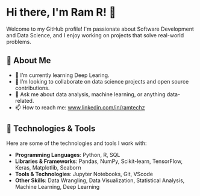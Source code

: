 # Hi there, I'm Ram R! 👋

Welcome to my GitHub profile! I'm passionate about Software Development and Data Science, and I enjoy working on projects that solve real-world problems.

## 🚀 About Me

- 🌱 I’m currently learning Deep Learing.
- 👯 I’m looking to collaborate on data science projects and open source contributions.
- 🤔 Ask me about data analysis, machine learning, or anything data-related.
- 📫 How to reach me: www.linkedin.com/in/ramtechz

## 🔧 Technologies & Tools

Here are some of the technologies and tools I work with:

- **Programming Languages**: Python, R, SQL
- **Libraries & Frameworks**: Pandas, NumPy, Scikit-learn, TensorFlow, Keras, Matplotlib, Seaborn
- **Tools & Technologies**: Jupyter Notebooks, Git, VScode
- **Other Skills**: Data Wrangling, Data Visualization, Statistical Analysis, Machine Learning, Deep Learning
<!--
## 📈 GitHub Stats

!RamTechz(https://github-readme-stats.vercel.app/api?username=yourusername&show_icons=true&theme=radical)

## 📂 Projects

Here are some of my notable projects:


1. **[Project Name]** - [Brief description of the project. Highlight the tools and techniques used.]
   - [Link to the project repository or demo]

2. **[Project Name]** - [Brief description of the project. Highlight the tools and techniques used.]
   - [Link to the project repository or demo]

3. **[Project Name]** - [Brief description of the project. Highlight the tools and techniques used.]
   - [Link to the project repository or demo


Thanks for stopping by!

![Visitor Count](https://visitor-badge.glitch.me/badge?page_id=RamTechz.RamTechz)
-->
